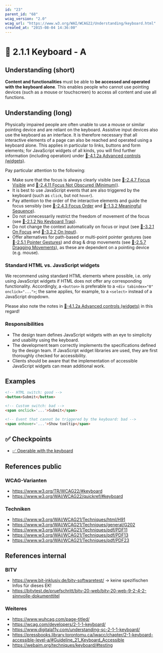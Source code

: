 ```yaml
---
id: "23"
parent_id: "68"
wcag_version: "2.0"
wcag_url: "https://www.w3.org/WAI/WCAG22/Understanding/keyboard.html"
created_at: "2015-08-04 14:36:00"
---
```


# 📜 2.1.1 Keyboard - A

## Understanding (short)

**Content and functionalities** must be able to **be accessed and operated with the keyboard alone**. This enables people who cannot use pointing devices (such as a mouse or touchscreen) to access all content and use all functions.

## Understanding (long)

Physically impaired people are often unable to use a mouse or similar pointing device and are reliant on the keyboard. Assistive input devices also use the keyboard as an interface. It is therefore necessary that all interactive elements of a page can also be reached and operated using a keyboard alone. This applies in particular to links, buttons and form elements; for JavaScript widgets of all kinds, you will find further information (including operation) under [📜-4.1.2a Advanced controls (widgets)](/en/wcag/4.1.2a-advanced-controls-widgets).

Pay particular attention to the following:

- Make sure that the focus is always clearly visible (see [📜-2.4.7 Focus Visible](/en/wcag/2.4.7-focus-visible) and [📜-2.4.11 Focus Not Obscured (Minimum)](/en/wcag/2.4.11-focus-not-obscured-minimum)).
- It is best to use JavaScript events that are also triggered by the keyboard (such as `click`, but not `hover`).
- Pay attention to the order of the interactive elements and guide the focus sensibly (see [📜-2.4.3 Focus Order](/en/wcag/2.4.3-focus-order) and [📜-1.3.2 Meaningful Sequence](/en/wcag/1.3.2-meaningful-sequence)).
- Do not unnecessarily restrict the freedom of movement of the focus (see [📜-2.1.2 No Keyboard Trap](/en/wcag/2.1.2-no-keyboard-trap)).
- Do not change the context automatically on focus or input (see [📜-3.2.1 On Focus](/en/wcag/3.2.1-on-focus) and [📜-3.2.2 On Input](/en/wcag/3.2.2-on-input)).
- Offer alternatives for path-based or multi-point pointer gestures (see [📜-2.5.1 Pointer Gestures](/en/wcag/2.5.1-pointer-gestures)) and drag & drop movements (see [📜-2.5.7 Dragging Movements](/en/wcag/2.5.7-dragging-movements)), as these are dependent on a pointing device (e.g. mouse).

### Standard HTML vs. JavaScript widgets

We recommend using standard HTML elements where possible, i.e. only using JavaScript widgets if HTML does not offer any corresponding functionality. Accordingly, a `<button>` is preferable to a `<div tabindex="0" onclick="...">`; the same applies, for example, to a `<select>` instead of a JavaScript dropdown.

Please also note the notes in [📜-4.1.2a Advanced controls (widgets)](/en/wcag/4.1.2a-advanced-controls-widgets) in this regard!

### Responsibilities

- The design team defines JavaScript widgets with an eye to simplicity and usability using the keyboard.
- The development team correctly implements the specifications defined by the design team. If JavaScript widget libraries are used, they are first thoroughly checked for accessibility.
- Clients should be aware that the implementation of accessible JavaScript widgets can mean additional work.

## Examples

```html
<!-- HTML switch: good -->
<button>Submit</button>

<!-- Custom switch: bad -->
<span onclick='...'>Submit</span>

<!-- Event that cannot be triggered by the keyboard: bad -->
<span onhover='...'>Show tooltip</span>
```

## ✅ Checkpoints

- [✅ Operable with the keyboard](operable-with-the-keyboard)

## References public

### WCAG-Varianten

- <https://www.w3.org/TR/WCAG22/#keyboard>
- <https://www.w3.org/WAI/WCAG22/quickref/#keyboard>

### Techniken

- <https://www.w3.org/WAI/WCAG21/Techniques/html/H91>
- <https://www.w3.org/WAI/WCAG21/Techniques/general/G202>
- <https://www.w3.org/WAI/WCAG21/Techniques/pdf/PDF11>
- <https://www.w3.org/WAI/WCAG21/Techniques/pdf/PDF13>
- <https://www.w3.org/WAI/WCAG21/Techniques/pdf/PDF23>

## References internal

### BITV

- <https://www.bit-inklusiv.de/bitv-softwaretest/> → keine spezifischen Infos für dieses EK!
- <https://bitvtest.de/pruefschritt/bitv-20-web/bitv-20-web-9-2-4-2-sinnvolle-dokumenttitel>

### Weiteres

- <https://www.wuhcag.com/page-titled/>
- <https://wcag.com/developers/2-1-1-keyboard/>
- <https://www.digitala11y.com/understanding-sc-2-1-1-keyboard/>
- <https://pressbooks.library.torontomu.ca/iwacc/chapter/2-1-keyboard-accessible-level-a/#Guideline_21_Keyboard_Accessible>
- <https://webaim.org/techniques/keyboard/#testing>
